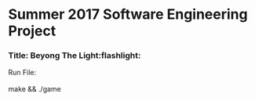 # Summer 2017 Software Engineering Project
<h3>Title: Beyong The Light:flashlight: </h3> 


Run File:
<br>
<br>
make && ./game
</br>
</br>
